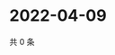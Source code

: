 # 2022-04-09

共 0 条

<!-- BEGIN WEIBO -->
<!-- 最后更新时间 Sat Apr 09 2022 17:14:21 GMT+0800 (China Standard Time) -->

<!-- END WEIBO -->
